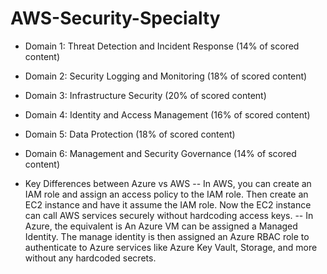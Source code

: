 # AWS-Security-Specialty

- Domain 1: Threat Detection and Incident Response (14% of scored content) 
- Domain 2: Security Logging and Monitoring (18% of scored content) 
- Domain 3: Infrastructure Security (20% of scored content) 
- Domain 4: Identity and Access Management (16% of scored content) 
- Domain 5: Data Protection (18% of scored content) 
- Domain 6: Management and Security Governance (14% of scored content) 



- Key Differences between Azure vs AWS 
-- In AWS, you can create an IAM role and assign an access policy to the IAM role. Then create an EC2 instance and have it assume the IAM role. Now the EC2 instance can call AWS services securely without hardcoding access keys.
-- In Azure, the equivalent is An Azure VM can be assigned a Managed Identity. The manage identity is then assigned an Azure RBAC role to authenticate to Azure services like Azure Key Vault, Storage, and more without any hardcoded secrets.
